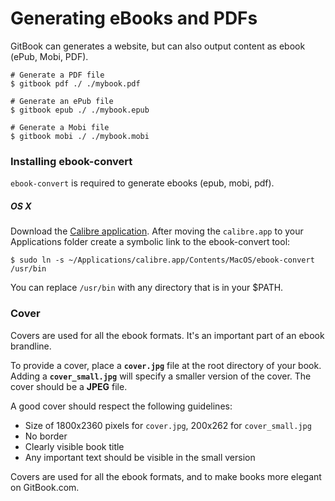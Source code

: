 # Generating eBooks and PDFs

GitBook can generates a website, but can also output content as ebook (ePub, Mobi, PDF).

```
# Generate a PDF file
$ gitbook pdf ./ ./mybook.pdf

# Generate an ePub file
$ gitbook epub ./ ./mybook.epub

# Generate a Mobi file
$ gitbook mobi ./ ./mybook.mobi
```

### Installing ebook-convert

`ebook-convert` is required to generate ebooks (epub, mobi, pdf).

##### OS X

Download the [Calibre application](https://calibre-ebook.com/download). After moving the `calibre.app` to your Applications folder create a symbolic link to the ebook-convert tool:

```
$ sudo ln -s ~/Applications/calibre.app/Contents/MacOS/ebook-convert /usr/bin
```

You can replace `/usr/bin` with any directory that is in your $PATH.

### Cover

Covers are used for all the ebook formats. It's an important part of an ebook brandline.

To provide a cover, place a **`cover.jpg`** file at the root directory of your book. Adding a **`cover_small.jpg`** will specify a smaller version of the cover. The cover should be a **JPEG** file.

A good cover should respect the following guidelines:

* Size of 1800x2360 pixels for `cover.jpg`, 200x262 for `cover_small.jpg`
* No border
* Clearly visible book title
* Any important text should be visible in the small version


Covers are used for all the ebook formats, and to make books more elegant on GitBook.com.
